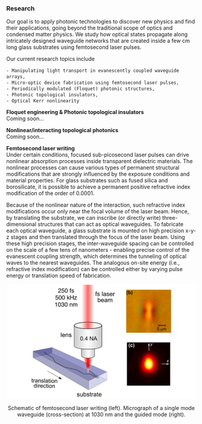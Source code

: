 ### Research

Our goal is to apply photonic technologies to discover new physics and find their applications, going beyond the traditional scope of 
optics and condensed matter physics. We study how optical states propagate along intricately designed waveguide networks that are 
created inside a few cm long glass substrates using femtosecond laser pulses. <br />

Our current research topics include <br />

    - Manipulating light transport in evanescently coupled waveguide arrays,
    - Micro-optic device fabrication using femtosecond laser pulses, 
    - Periodically modulated (Floquet) photonic structures,
    - Photonic topological insulators,
    - Optical Kerr nonlinearity 
    
**Floquet engineering & Photonic topological insulators** <br />
Coming soon... <br />

**Nonlinear/interacting topological photonics** <br />
Coming soon... <br />

**Femtosecond laser writing** <br />
Under certain conditions, focused sub-picosecond laser pulses can drive nonlinear absorption processes inside transparent dielectric materials. The nonlinear processes can cause various types of permanent structural modifications that are strongly influenced by the exposure conditions and material properties. For glass substrates such as fused silica and borosilicate, it is possible to achieve a permanent positive refractive index modification of the order of 0.0001. <br />

Because of the nonlinear nature of the interaction, such refractive index modifications occur only near the focal volume of the laser beam. Hence, by translating the substrate, we can inscribe (or directly write) three-dimensional structures that can act as optical waveguides. To fabricate each optical waveguide, a glass substrate is mounted on high precision x-y-z stages and then translated through the focus of the laser beam. Using these high precision stages, the inter-waveguide spacing can be controlled on the scale of a few tens of nanometers - enabling precise control of the evanescent coupling strength, which determines the tunneling of optical waves to the nearest waveguides. The analogous on-site energy (i.e., refractive index modification) can be controlled either by varying pulse energy or translation speed of fabrication.

<p align="center">
<img src="imageN/FLW.png" width="500"/>
</p>

<p align="center">
Schematic of femtosecond laser writing (left). Micrograph of a single mode waveguide (cross-section) at 1030 nm and the guided mode (right).
</p>
